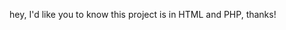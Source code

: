 hey, I'd like you to know this project is in HTML and PHP, thanks!































































































































































































































































































































































































































































































































































































































































































































































































































